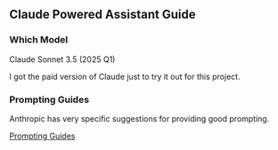 ## Claude Powered Assistant Guide

### Which Model

Claude Sonnet 3.5 (2025 Q1)

I got the paid version of Claude just to try it out for this project.

### Prompting Guides

Anthropic has very specific suggestions for providing good prompting.

[Prompting Guides](https://docs.anthropic.com/en/docs/build-with-claude/prompt-engineering/use-xml-tags)

